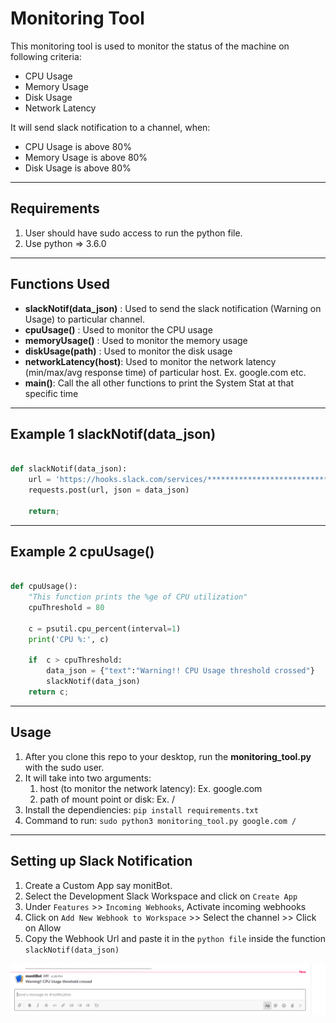 Monitoring Tool
=========================

This monitoring tool is used to monitor the status of the machine on following criteria:

* CPU Usage
* Memory Usage
* Disk Usage
* Network Latency

It will send slack notification to a channel, when:

* CPU Usage is above 80%
* Memory Usage is above 80%
* Disk Usage is above 80%

---

Requirements
------------
1) User should have sudo access to run the python file.
2) Use python => 3.6.0
---

Functions Used
--------------

* **slackNotif(data_json)** : Used to send the slack notification (Warning on Usage) to particular channel.
* **cpuUsage()** : Used to monitor the CPU usage
* **memoryUsage()** : Used to monitor the memory usage
* **diskUsage(path)** : Used to monitor the disk usage
* **networkLatency(host)**: Used to monitor the network latency (min/max/avg response time) of particular host. Ex. google.com etc.
* **main()**: Call the all other functions to print the System Stat at that specific time
---

Example 1 slackNotif(data_json)
-----------------------------

```python

def slackNotif(data_json):
    url = 'https://hooks.slack.com/services/******************************'
    requests.post(url, json = data_json)

    return;

```
---

Example 2 cpuUsage()
------------------

```python

def cpuUsage():
    "This function prints the %ge of CPU utilization"
    cpuThreshold = 80

    c = psutil.cpu_percent(interval=1)
    print('CPU %:', c)

    if  c > cpuThreshold:
        data_json = {"text":"Warning!! CPU Usage threshold crossed"}
        slackNotif(data_json)
    return c;

```
---

Usage
-----
1) After you clone this repo to your desktop, run the **monitoring_tool.py** with the sudo user.
2) It will take into two  arguments:
	1) host (to monitor the network latency): Ex. google.com
	2) path of mount point or disk: Ex. /
3) Install the dependiencies: `pip install requirements.txt`
4) Command to run: `sudo python3 monitoring_tool.py google.com /`
---

Setting up Slack Notification
----------------------------

1) Create a Custom App say monitBot.
2) Select the Development Slack Workspace and click on `Create App`
3) Under `Features` >> `Incoming Webhooks`, Activate incoming webhooks
4) Click on `Add New Webhook to Workspace` >> Select the channel >> Click on Allow
5) Copy the Webhook Url and paste it in the `python file` inside the function `slackNotif(data_json)`

![Slack Notification](https://github.com/souravatta/monitoring-tool/blob/main/slack_notification.png?raw=true)
